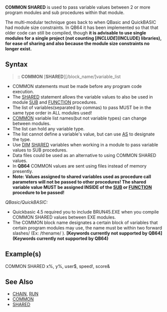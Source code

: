 **COMMON SHARED** is used to pass variable values between 2 or more program modules and sub procedures within that module.

The multi-modular technique goes back to when QBasic and QuickBASIC had module size constraints. In QB64 it has been implemented so that that older code can still be compiled, though **it is advisable to use single modules for a single project (not counting [$INCLUDE]($INCLUDE) libraries), for ease of sharing and also because the module size constraints no longer exist.**


## Syntax

> ::  **COMMON** [**SHARED**][/block_name/]variable_list



* COMMON statements must be made before any program code execution.
* The [SHARED](SHARED) statement allows the variable values to also be used in module [SUB](SUB) and [FUNCTION](FUNCTION) procedures.
* The list of variables(separated by commas) to pass MUST be in the same type order in ALL modules used! 
* [COMMON](COMMON) variable list names(but not variable types) can change between modules.
* The list can hold any variable type.
* The list cannot define a variable's value, but can use [AS](AS) to designate the type.
* Use [DIM](DIM) [SHARED](SHARED) variables when working in a module to pass variable values to SUB procedures.
* Data files could be used as an alternative to using COMMON SHARED values. 
* In **QB64** COMMON values are sent using files instead of memory presently.
* **Note: Values assigned to shared variables used as procedure call parameters will not be passed to other procedures! The shared variable value MUST be assigned INSIDE of the [SUB](SUB) or [FUNCTION](FUNCTION) procedure to be passed!**


*QBasic/QuickBASIC:*
* Quickbasic 4.5 required you to include BRUN45.EXE when you compile COMMON SHARED values between EXE modules.
* The COMMON block name designates a certain block of variables that certain program modules may use, the name must be within two forward slashes/ (Ex: /thename/ ). **[Keywords currently not supported by QB64](Keywords currently not supported by QB64)**


## Example(s)
 COMMON SHARED x%, y%, user$, speed!, score&


## See Also
 

* [CHAIN](CHAIN), [RUN](RUN) 
* [COMMON](COMMON)
* [SHARED](SHARED)




